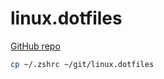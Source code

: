 
# linux.dotfiles

[GitHub repo](https://github.com/mshaevitch/linux.dotfiles)

```bash
cp ~/.zshrc ~/git/linux.dotfiles
```
